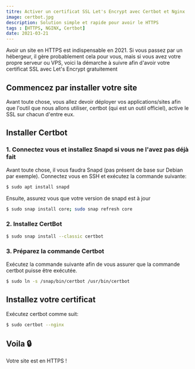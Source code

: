 ```yaml
---
titre: Activer un certificat SSL Let's Encrypt avec Certbot et Nginx 
image: certbot.jpg
description: Solution simple et rapide pour avoir le HTTPS
tags : [HTTPS, NGINX, Certbot]
date: 2021-03-21
---
```

Avoir un site en HTTPS est indispensable en 2021. Si vous passez par un hébergeur, il gère probablement cela pour vous, mais si vous avez votre propre serveur ou VPS, voici la démarche à suivre afin d'avoir votre certificat SSL avec Let's Encrypt gratuitement

## Commencez par installer votre site

Avant toute chose, vous allez devoir déployer vos applications/sites afin que l'outil que nous allons utiliser, certbot (qui est un outil officiel), active le SSL sur chacun d'entre eux.  

## Installer Certbot

### 1. Connectez vous et installez Snapd si vous ne l'avez pas déjà fait

Avant toute chose, il vous faudra Snapd (pas présent de base sur Debian par exemple). Connectez vous en SSH et exécutez la commande suivante: 

```bash
$ sudo apt install snapd
```

Ensuite, assurez vous que votre version de snapd est à jour 

```bash
$ sudo snap install core; sudo snap refresh core
```

### 2. Installez CertBot

```bash
$ sudo snap install --classic certbot
```

### 3. Préparez la commande Certbot

Exécutez la commande suivante afin de vous assurer que la commande certbot puisse être exécutée.

```bash
$ sudo ln -s /snap/bin/certbot /usr/bin/certbot
```

## Installez votre certificat

Exécutez certbot comme suit:

```bash
$ sudo certbot --nginx
```

## Voila 🔒

Votre site est en HTTPS !